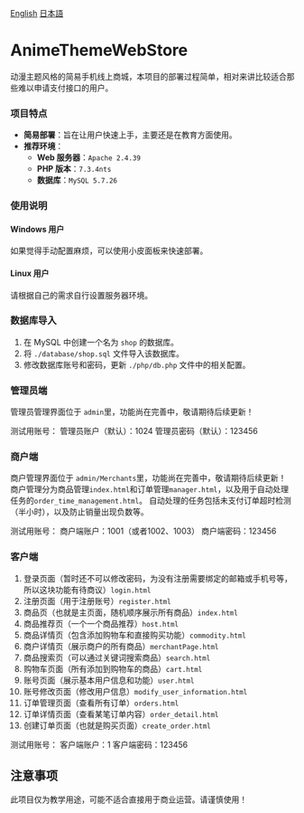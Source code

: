 [English](database/README_EN.md)
[日本語](database/README_JA.md)

# AnimeThemeWebStore
动漫主题风格的简易手机线上商城，本项目的部署过程简单，相对来讲比较适合那些难以申请支付接口的用户。

### 项目特点
- **简易部署**：旨在让用户快速上手，主要还是在教育方面使用。
- **推荐环境**：  
  - **Web 服务器**：`Apache 2.4.39`
  - **PHP 版本**：`7.3.4nts`
  - **数据库**：`MySQL 5.7.26`

### 使用说明
#### Windows 用户
如果觉得手动配置麻烦，可以使用小皮面板来快速部署。

#### Linux 用户
请根据自己的需求自行设置服务器环境。

### 数据库导入
1. 在 MySQL 中创建一个名为 `shop` 的数据库。
2. 将 `./database/shop.sql` 文件导入该数据库。
3. 修改数据库账号和密码，更新 `./php/db.php` 文件中的相关配置。

### 管理员端
管理员管理界面位于 `admin`里，功能尚在完善中，敬请期待后续更新！

测试用账号：
管理员账户（默认）：1024
管理员密码（默认）：123456

### 商户端
商户管理界面位于 `admin/Merchants`里，功能尚在完善中，敬请期待后续更新！
商户管理分为商品管理`index.html`和订单管理`manager.html`，以及用于自动处理任务的`order_time_management.html`。
自动处理的任务包括未支付订单超时检测（半小时），以及防止销量出现负数等。

测试用账号：
商户端账户：1001（或者1002、1003）
商户端密码：123456

### 客户端
1. 登录页面（暂时还不可以修改密码，为没有注册需要绑定的邮箱或手机号等，所以这块功能有待商议）`login.html`
2. 注册页面（用于注册账号）`register.html`
3. 商品页（也就是主页面，随机顺序展示所有商品）`index.html`
4. 商品推荐页（一个一个商品推荐）`host.html`
5. 商品详情页（包含添加购物车和直接购买功能）`commodity.html`
6. 商户详情页（展示商户的所有商品）`merchantPage.html`
7. 商品搜索页（可以通过关键词搜索商品）`search.html`
8. 购物车页面（所有添加到购物车的商品）`cart.html`
9. 账号页面（展示基本用户信息和功能）`user.html`
10. 账号修改页面（修改用户信息）`modify_user_information.html`
11. 订单管理页面（查看所有订单）`orders.html`
12. 订单详情页面（查看某笔订单内容）`order_detail.html`
13. 创建订单页面（也就是购买页面）`create_order.html`

测试用账号：
客户端账户：1
客户端密码：123456

## 注意事项
此项目仅为教学用途，可能不适合直接用于商业运营。请谨慎使用！